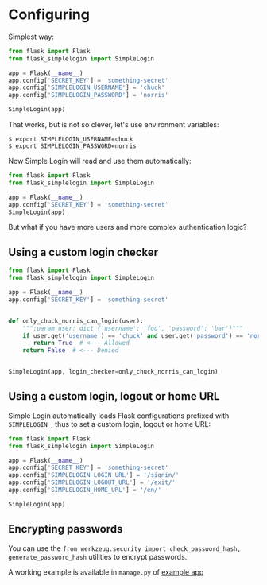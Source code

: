 # Configuring

Simplest way:

```python
from flask import Flask
from flask_simplelogin import SimpleLogin

app = Flask(__name__)
app.config['SECRET_KEY'] = 'something-secret'
app.config['SIMPLELOGIN_USERNAME'] = 'chuck'
app.config['SIMPLELOGIN_PASSWORD'] = 'norris'

SimpleLogin(app)
```

That works, but is not so clever, let's use environment variables:

```console
$ export SIMPLELOGIN_USERNAME=chuck
$ export SIMPLELOGIN_PASSWORD=norris
```

Now Simple Login will read and use them automatically:

```python
from flask import Flask
from flask_simplelogin import SimpleLogin

app = Flask(__name__)
app.config['SECRET_KEY'] = 'something-secret'
SimpleLogin(app)
```

But what if you have more users and more complex authentication logic?

## Using a custom login checker

```python
from flask import Flask
from flask_simplelogin import SimpleLogin

app = Flask(__name__)
app.config['SECRET_KEY'] = 'something-secret'


def only_chuck_norris_can_login(user):
    """:param user: dict {'username': 'foo', 'password': 'bar'}"""
    if user.get('username') == 'chuck' and user.get('password') == 'norris':
       return True  # <--- Allowed
    return False  # <--- Denied


SimpleLogin(app, login_checker=only_chuck_norris_can_login)
```

## Using a custom login, logout or home URL

Simple Login automatically loads Flask configurations prefixed with `SIMPLELOGIN_`, thus to set a custom login, logout or home URL:

```python
from flask import Flask
from flask_simplelogin import SimpleLogin

app = Flask(__name__)
app.config['SECRET_KEY'] = 'something-secret'
app.config['SIMPLELOGIN_LOGIN_URL'] = '/signin/'
app.config['SIMPLELOGIN_LOGOUT_URL'] = '/exit/'
app.config['SIMPLELOGIN_HOME_URL'] = '/en/'

SimpleLogin(app)
```

## Encrypting passwords

You can use the `from werkzeug.security import check_password_hash, generate_password_hash` utilities to encrypt passwords.

A working example is available in `manage.py` of [example app](https://github.com/flask-extensions/flask_simplelogin/tree/main/example)
